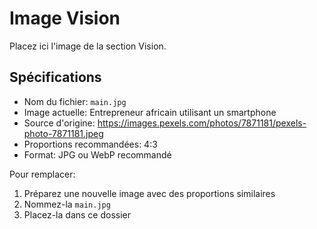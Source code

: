 # Image Vision

Placez ici l'image de la section Vision.

## Spécifications
- Nom du fichier: `main.jpg` 
- Image actuelle: Entrepreneur africain utilisant un smartphone
- Source d'origine: https://images.pexels.com/photos/7871181/pexels-photo-7871181.jpeg
- Proportions recommandées: 4:3
- Format: JPG ou WebP recommandé

Pour remplacer:
1. Préparez une nouvelle image avec des proportions similaires
2. Nommez-la `main.jpg`
3. Placez-la dans ce dossier